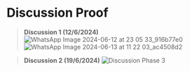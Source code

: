 # Discussion Proof

> **Discussion 1 (12/6/2024)**
![WhatsApp Image 2024-06-12 at 23 05 33_916b77e0](https://github.com/ainjhaa/GradGuide_Project1_SAD_20232024/assets/148193874/7413eef6-06d7-4cd3-b610-dbdb6efa55eb)
![WhatsApp Image 2024-06-13 at 11 22 03_ac4508d2](https://github.com/ainjhaa/GradGuide_Project1_SAD_20232024/assets/148193874/7c6e52c2-92c9-4c77-b824-30d16d8c8ca0)

> **Discussion 2 (19/6/2024)**
![Discussion Phase 3](https://github.com/ainjhaa/GradGuide_Project1_SAD_20232024/assets/148193874/0bc9af4b-6ef7-4fcc-949e-59dc60ab8e49)

